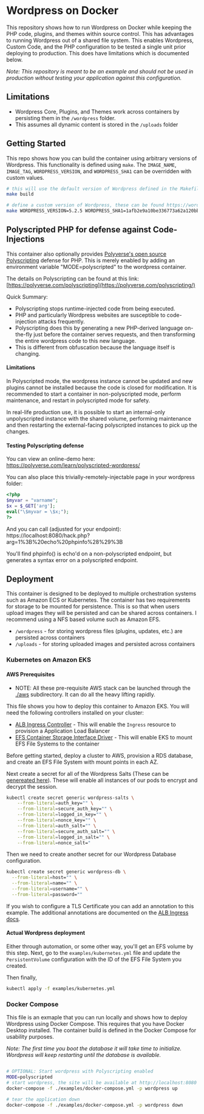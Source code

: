 # Wordpress on Docker

This repository shows how to run Wordpress on Docker while keeping the PHP code, plugins, and themes within source control. This has advantages to running Wordpress out of a shared file system. This enables Wordpress, Custom Code, and the PHP configuration to be tested a single unit prior deploying to production. This does have limitations which is documented below.

*Note: This repository is meant to be an example and should not be used in production without testing your application against this configuration.*

## Limitations
- Wordpress Core, Plugins, and Themes work across containers by persisting them in the `/wordpress` folder.
- This assumes all dynamic content is stored in the `/uploads` folder

## Getting Started

This repo shows how you can build the container using arbitrary versions of Wordpress. This functionality is defined using `make`. The `IMAGE_NAME`, `IMAGE_TAG`, `WORDPRESS_VERSION`, and `WORDPRESS_SHA1` can be overridden with custom values.

```bash
# this will use the default version of Wordpress defined in the Makefile
make build

# define a custom version of Wordpress, these can be found https://wordpress.org/download/releases/
make WORDPRESS_VERSION=5.2.5 WORDPRESS_SHA1=1afb2e9a10be336773a62a120bb4cfb44214dfcc build
```


## Polyscripted PHP for defense against Code-Injections

This container also optionally provides [Polyverse's open source Polyscripting](https://polyverse.com/polyscripting/) 
defense for PHP. This is merely enabled by adding an environment variable "MODE=polyscripted" to the wordpress container.

The details on Polyscripting can be found at this link: [https://polyverse.com/polyscripting](https://polyverse.com/polyscripting/)

Quick Summary: 
* Polyscripting stops runtime-injected code from being executed. 
* PHP and particularly Wordpress websites are susceptible to code-injection attacks frequently.
* Polyscripting does this by generating a new PHP-derived language on-the-fly just before the container serves requests, and then transforming the entire wordpress code to this new language.
* This is different from obfuscation because the language itself is changing.

#### Limitations
In Polyscripted mode, the wordpress instance cannot be updated and new plugins cannot be installed because the code is
closed for modification. It is recommended to start a container in non-polyscripted mode, perform maintenance, and restart in polyscripted mode for safety.

In real-life production use, it is possible to start an internal-only unpolyscripted instance with the shared volume, performing maintenance and then restarting the external-facing polyscripted instances to pick up the changes.

#### Testing Polyscripting defense

You can view an online-demo here: https://polyverse.com/learn/polyscripted-wordpress/

You can also place this trivially-remotely-injectable page in your wordpress folder:

```php
<?php
$myvar = "varname";
$x = $_GET['arg'];
eval("\$myvar = \$x;");
?>
```

And you can call (adjusted for your endpoint): https://localhost:8080/hack.php?arg=1%3B%20echo%20phpinfo%28%29%3B

You'll find phpinfo() is echo'd on a non-polyscripted endpoint, but generates a syntax error on a polyscripted endpoint.

## Deployment

This container is designed to be deployed to multiple orchestration systems such as Amazon ECS or Kubernetes. The container has two requirements for storage to be mounted for persistence. This is so that when users upload images they will be persisted and can be shared across containers. I recommend using a NFS based volume such as Amazon EFS.

*  `/wordpress` - for storing wordpress files (plugins, updates, etc.) are persisted across containers
*  `/uploads` - for storing uploaded images and persisted across containers

### Kubernetes on Amazon EKS

#### AWS Prerequisites

* NOTE: All these pre-requisite AWS stack can be launched through the [./aws](./aws) subdirectory. It can do all the heavy lifting rapidly.

This file shows you how to deploy this container to Amazon EKS. You will need the following controllers installed on your cluster:

- [ALB Ingress Controller](https://docs.aws.amazon.com/eks/latest/userguide/alb-ingress.html) - This will enable the `Ingress` resource to provision a Application Load Balancer
- [EFS Container Storage Interface Driver](https://docs.aws.amazon.com/eks/latest/userguide/efs-csi.html) - This will enable EKS to mount EFS File Systems to the container

Before getting started, deploy a cluster to AWS, provision a RDS database, and create an EFS File System with mount points in each AZ.

Next create a secret for all of the Wordpress Salts (These can be [genereated here](https://api.wordpress.org/secret-key/1.1/salt/)). These will enable all instances of our pods to encrypt and decrypt the session.

```bash
kubectl create secret generic wordpress-salts \
    --from-literal=auth_key="" \
    --from-literal=secure_auth_key="" \
    --from-literal=logged_in_key="" \
    --from-literal=nonce_key="" \
    --from-literal=auth_salt="" \
    --from-literal=secure_auth_salt="" \
    --from-literal=logged_in_salt="" \
    --from-literal=nonce_salt="
```

Then we need to create another secret for our Wordpress Database configuration.

```bash
kubectl create secret generic wordpress-db \
  --from-literal=host="" \
  --from-literal=name="" \
  --from-literal=username="" \
  --from-literal=password=""
```

If you wish to configure a TLS Certificate you can add an annotation to this example. The additional annotations are documented on the [ALB Ingress docs](https://kubernetes-sigs.github.io/aws-alb-ingress-controller/guide/ingress/annotation/).

#### Actual Wordpress deployment

Either through automation, or some other way, you'll get an EFS volume by this step. Next, go to the `examples/kubernetes.yml` file and update the `PersistentVolume` configuration with the ID of the EFS File System you created.

Then finally,

```bash
kubectl apply -f examples/kubernetes.yml
```
### Docker Compose

This file is an exmaple that you can run locally and shows how to deploy Wordpress using Docker Compose. This requires that you have Docker Desktop installed. The container build is defined in the Docker Compose for usability purposes.

*Note: The first time you boot the database it will take time to initialize. Wordpress will keep restarting until the database is available.*

```bash

# OPTIONAL: Start wordpress with Polyscripting enabled
MODE=polyscripted
# start wordpress, the site will be available at http://localhost:8080
docker-compose -f ./examples/docker-compose.yml -p wordpress up

# tear the application down
docker-compose -f ./examples/docker-compose.yml -p wordpress down

```
